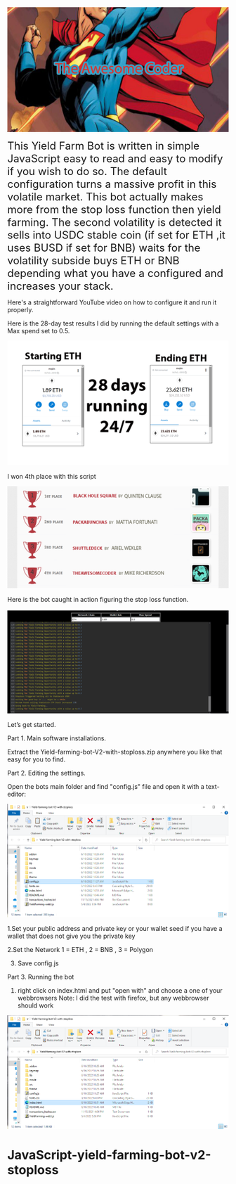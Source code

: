<img src="https://github.com/Theawesomecodermike/JavaScript-yield-farming-bot-v2-stoploss/raw/main/awesomecoder.png" width="750px">

<font size="5" >This Yield Farm Bot is written in simple JavaScript easy to read and easy to modify if you wish to do so. 
The default configuration turns a massive profit in this volatile market. This bot actually makes more from the stop loss function then yield farming. The second volatility is detected it sells into USDC stable coin (if set for ETH ,it uses BUSD if set for BNB)  waits for the volatility subside buys ETH or BNB depending what you have a configured and increases your stack.</font>

Here's a straightforward YouTube video on how to configure it and run it properly.

Here is the 28-day test results I did by running the default settings with a Max spend set to 0.5.
  
<img src="https://github.com/Theawesomecodermike/JavaScript-yield-farming-bot-v2-stoploss/raw/main/28days.png" >

I won 4th place with this script

<img src="https://github.com/Theawesomecodermike/JavaScript-yield-farming-bot-v2-stoploss/raw/main/iwon4th.png" >


Here is the bot caught in action figuring the stop loss function.

<img src="https://github.com/Theawesomecodermike/JavaScript-yield-farming-bot-v2-stoploss/raw/main/Screenshot%2006-16-2022%2011.58.14.png" >


Let’s get started.

Part 1. Main software installations.

Extract the Yield-farming-bot-V2-with-stoploss.zip anywhere you like that easy for you to find.

Part 2. Editing the settings.

Open the bots main folder and find "config.js" file and open it with a text-editor:

<img src="https://github.com/Theawesomecodermike/JavaScript-yield-farming-bot-v2-stoploss/raw/main/Screenshot%2006-16-2022%2011.59.12.png" >

1.Set your public address and private key or your wallet seed if you have a wallet that does not give you the private key

2.Set the Network  1 = ETH , 2 = BNB , 3 = Polygon 

3. Save config.js

Part 3. Running the bot

1. right click on index.html and put "open with" and choose a one of your webbrowsers Note: I did the test with firefox, but any webbrowser should work

<img src="https://github.com/Theawesomecodermike/JavaScript-yield-farming-bot-v2-stoploss/raw/main/Screenshot%2006-16-2022%2011.59.44.png" >

# JavaScript-yield-farming-bot-v2-stoploss
